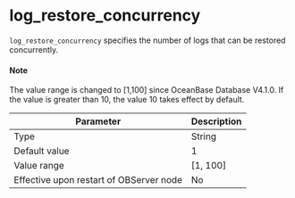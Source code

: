 # log_restore_concurrency

`log_restore_concurrency` specifies the number of logs that can be restored concurrently. 

<main id="notice" type='explain'>
  <h4>Note</h4>
  <p>The value range is changed to [1,100] since OceanBase Database V4.1.0. If the value is greater than 10, the value 10 takes effect by default. </p>
</main>

| **Parameter** | **Description** |
| --- | --- |
| Type | String |
| Default value | 1 |
| Value range | \[1, 100] |
| Effective upon restart of OBServer node | No |